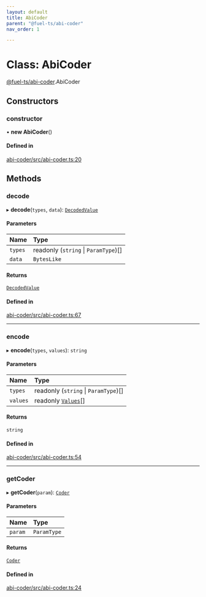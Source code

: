 ```yaml
---
layout: default
title: AbiCoder
parent: "@fuel-ts/abi-coder"
nav_order: 1

---
```


# Class: AbiCoder

[@fuel-ts/abi-coder](../index.md).AbiCoder

## Constructors

### constructor

• **new AbiCoder**()

#### Defined in

[abi-coder/src/abi-coder.ts:20](https://github.com/FuelLabs/fuels-ts/blob/master/packages/abi-coder/src/abi-coder.ts#L20)

## Methods

### decode

▸ **decode**(`types`, `data`): [`DecodedValue`](../index.md#decodedvalue)

#### Parameters

| Name | Type |
| :------ | :------ |
| `types` | readonly (`string` \| `ParamType`)[] |
| `data` | `BytesLike` |

#### Returns

[`DecodedValue`](../index.md#decodedvalue)

#### Defined in

[abi-coder/src/abi-coder.ts:67](https://github.com/FuelLabs/fuels-ts/blob/master/packages/abi-coder/src/abi-coder.ts#L67)

___

### encode

▸ **encode**(`types`, `values`): `string`

#### Parameters

| Name | Type |
| :------ | :------ |
| `types` | readonly (`string` \| `ParamType`)[] |
| `values` | readonly [`Values`](../index.md#values)[] |

#### Returns

`string`

#### Defined in

[abi-coder/src/abi-coder.ts:54](https://github.com/FuelLabs/fuels-ts/blob/master/packages/abi-coder/src/abi-coder.ts#L54)

___

### getCoder

▸ **getCoder**(`param`): [`Coder`](Coder.md)

#### Parameters

| Name | Type |
| :------ | :------ |
| `param` | `ParamType` |

#### Returns

[`Coder`](Coder.md)

#### Defined in

[abi-coder/src/abi-coder.ts:24](https://github.com/FuelLabs/fuels-ts/blob/master/packages/abi-coder/src/abi-coder.ts#L24)
